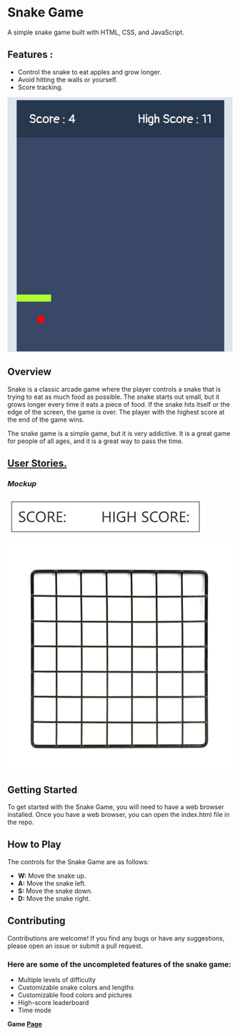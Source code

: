 # Snake Game

A simple snake game built with HTML, CSS, and JavaScript.

## Features :
* Control the snake to eat apples and grow longer.
* Avoid hitting the walls or yourself.
* Score tracking.


![game](./imgs/game.jpg)


## Overview

Snake is a classic arcade game where the player controls a snake that is trying to eat as much food as possible. The snake starts out small, but it grows longer every time it eats a piece of food. If the snake hits itself or the edge of the screen, the game is over. The player with the highest score at the end of the game wins.

The snake game is a simple game, but it is very addictive. It is a great game for people of all ages, and it is a great way to pass the time.

## **[User Stories.](https://trello.com/invite/b/FoPWPyx6/ATTI92afcc41472c2cf12193dbb5fd03944505D1921B/gg)**

### *Mockup*

![game](./imgs/SCORE.jpg)

![game](./imgs/box.jpg)


## Getting Started
To get started with the Snake Game, you will need to have a web browser installed. Once you have a web browser, you can open the index.html file in the repo.

## How to Play
The controls for the Snake Game are as follows:

* **W:** Move the snake up.
* **A:** Move the snake left.
* **S:** Move the snake down.
* **D:** Move the snake right.

## Contributing
Contributions are welcome! If you find any bugs or have any suggestions, please open an issue or submit a pull request.

### Here are some of the uncompleted features of the snake game:

- Multiple levels of difficulty
- Customizable snake colors and lengths
- Customizable food colors and pictures
- High-score leaderboard
- Time mode


**Game [Page](https://hasanali117.github.io/Snake-Game/)**
